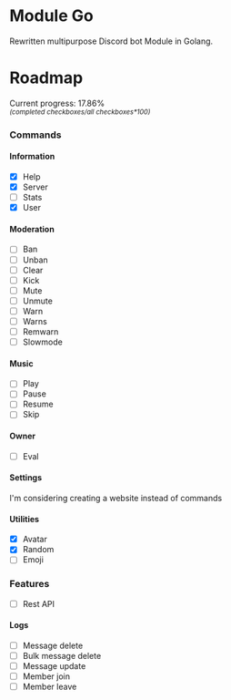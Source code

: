 # Module Go

Rewritten multipurpose Discord bot Module in Golang.

# Roadmap

Current progress: 17.86%<br>
_<sup>(completed checkboxes/all checkboxes*100)</sup>_

### Commands

#### Information

- [x] Help
- [x] Server
- [ ] Stats
- [x] User

#### Moderation

- [ ] Ban
- [ ] Unban
- [ ] Clear
- [ ] Kick
- [ ] Mute
- [ ] Unmute
- [ ] Warn
- [ ] Warns
- [ ] Remwarn
- [ ] Slowmode

#### Music

- [ ] Play
- [ ] Pause
- [ ] Resume
- [ ] Skip

#### Owner

- [ ] Eval

#### Settings

I'm considering creating a website instead of commands

#### Utilities

- [x] Avatar
- [x] Random
- [ ] Emoji

### Features

- [ ] Rest API

#### Logs
- [ ] Message delete
- [ ] Bulk message delete
- [ ] Message update
- [ ] Member join
- [ ] Member leave
